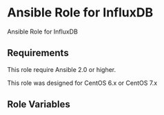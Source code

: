 Ansible Role for InfluxDB
=========================

Ansible Role for InfluxDB

Requirements
------------

This role require Ansible 2.0 or higher.

This role was designed for CentOS 6.x or CentOS 7.x

Role Variables
--------------

